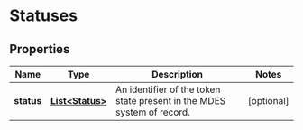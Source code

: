 

# Statuses


## Properties

| Name | Type | Description | Notes |
|------------ | ------------- | ------------- | -------------|
|**status** | [**List&lt;Status&gt;**](Status.md) | An identifier of the token state present in the MDES system of record. |  [optional] |



